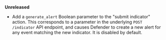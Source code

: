 **Unreleased**
* Add a `generate_alert` Boolean parameter to the "submit indicator" action. This corresponds to a parameter in the underlying `POST /indicator` API endpoint, and causes Defender to create a new alert for any event matching the new indicator. It is disabled by default.

